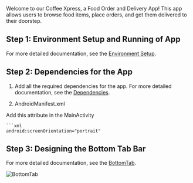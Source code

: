 Welcome to our Coffee Xpress, a Food Order and Delivery App! This app allows users to browse food items, place orders, and get them delivered to their doorstep.


## Step 1: Environment Setup and Running of App

For more detailed documentation, see the [Environment Setup](./Readme/EnvironmentSetup.md).

## Step 2: Dependencies for the App

1. Add all the required dependencies for the app. For more detailed documentation, see the [Dependencies](./Readme/Dependencies.md).

2. AndroidManifest.xml

Add this attribute in the MainActivity

    ```xml
    android:screenOrientation="portrait"

## Step 3: Designing the Bottom Tab Bar

For more detailed documentation, see the [BottomTab](./Readme/BottomTab.md).

![BottomTab](https://github.com/sarguru1981/Coffee_Xpress/assets/4471129/3c1758ac-a934-4b27-a34e-fce133f0f5ac)


